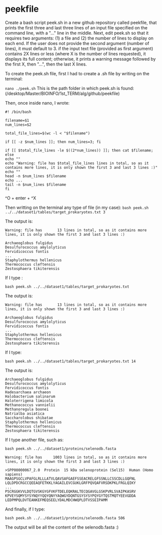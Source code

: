 # peekfile
Create a bash script peek.sh in a new github repository called peekfile, that prints the first three and last three lines of an input file specified on the command line, with a "..." line in the middle. Next, edit peek.sh so that it requires two arguments: (1) a file and (2) the number of lines to display on each end. If the user does not provide the second argument (number of lines), it must default to 3. if the input text file (provided as first argument) contains 2X lines or less (where X is the number of lines requested), it displays its full content; otherwise, it prints a warning message followed by the first X, then "...", then the last X lines.

To create the peek.sh file, first I had to create a .sh file by writing on the terminal:

`nano ./peek.sh` This is the path folder in which peek.sh is found: (/desktop/Master/BIOINFO/1st_TERM/alg/github/peekfile)

Then, once inside nano, I wrote:

```
#! /bin/bash

filename=$1
num_lines=$2

total_file_lines=$(wc -l < "$filename")

if [[ -z $num_lines ]]; then num_lines=3; fi

if [[ $total_file_lines -le $((2*num_lines)) ]]; then cat $filename; else
echo ""
echo "Warning: file has $total_file_lines lines in total, so as it contains more lines, it is only shown the first 3 and last 3 lines :)"
echo ""
head -n $num_lines $filename
echo ...
tail -n $num_lines $filename
fi

```



^O + enter + ^X

Then writting on the terminal any type of file (in my case):
`bash peek.sh ../../dataset1/tables/target_prokaryotes.txt 3`

The output is:

```
Warning: file has       13 lines in total, so as it contains more lines, it is only shown the first 3 and last 3 lines :)

Archaeoglobus fulgidus
Desulfurococcus amylolyticus
Fervidicoccus fontis
...
Staphylothermus hellenicus
Thermococcus cleftensis
Zestosphaera tikiterensis

```

If I type :

`bash peek.sh ../../dataset1/tables/target_prokaryotes.txt`

The output is:

```
Warning: file has       13 lines in total, so as it contains more lines, it is only shown the first 3 and last 3 lines :)

Archaeoglobus fulgidus
Desulfurococcus amylolyticus
Fervidicoccus fontis
...
Staphylothermus hellenicus
Thermococcus cleftensis
Zestosphaera tikiterensis

```

If I type:

`bash peek.sh ../../dataset1/tables/target_prokaryotes.txt 14`

The output is:

```
Archaeoglobus fulgidus
Desulfurococcus amylolyticus
Fervidicoccus fontis
Hadesarchaea archaeon
Halobacterium salinarum
Haloterrigena limicola
Methanococcus vannielii
Methanoregula boonei
Natrialba asiatica
Saccharolobus shibatae
Staphylothermus hellenicus
Thermococcus cleftensis
Zestosphaera tikiterensis

```
If I type another file, such as:

```
bash peek.sh ../../dataset1/proteins/selenodb.fasta

Warning: file has     1003 lines in total, so as it contains more lines, it is only shown the first 3 and last 3 lines :)

>SPP00000067_2.0  Protein  15 kDa selenoprotein (Sel15)  Human (Homo sapiens)
MAAGPSGCLVPAFGLRLLLATVLQAVSAFGAEFSSEACRELGFSSNLLCSSCDLLGQFNL
LQLDPDCRGCCQEEAQFETKKLYAGAILEVCGUKLGRFPQVQAFVRSDKPKLFRGLQIKY
...
PSCRGGKVVLDQTGVSKGYGFVKFTDELEQKRALTECQGAVGLGSKPVRLSVAIPKASRV
KPVEYSQMYSYSYNQYYQQYQNYYAQWGYDQNTGSYSYSYPQYGYTQSTMQTYEEVGDDA
LEDPMPQLDVTEANKEFMEQSEELYDALMDCHWQPLDTVSSEIPAMM

```

And finally, if I type:

```
bash peek.sh ../../dataset1/proteins/selenodb.fasta 506

```
The output will be all the content of the selenodb.fasta :)


